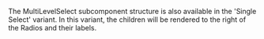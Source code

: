 The MultiLevelSelect subcomponent structure is also available in the 'Single Select' variant. In this variant, the children will be rendered to the right of the Radios and their labels. 